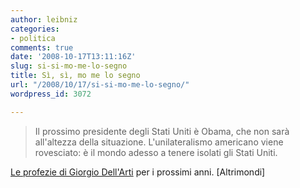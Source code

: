 ```yaml
---
author: leibniz
categories:
- politica
comments: true
date: '2008-10-17T13:11:16Z'
slug: si-si-mo-me-lo-segno
title: Sì, sì, mo me lo segno
url: "/2008/10/17/si-si-mo-me-lo-segno/"
wordpress_id: 3072

---
```

> Il prossimo presidente degli Stati Uniti è Obama, che non sarà all'altezza della situazione. L'unilateralismo americano viene rovesciato: è il mondo adesso a tenere isolati gli Stati Uniti.


[Le profezie di Giorgio Dell'Arti](https://gda3.splinder.com/post/18735011) per i prossimi anni. [Altrimondi]
